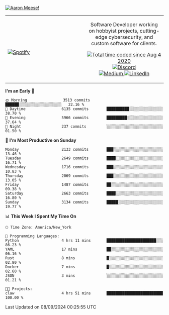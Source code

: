 [![Aaron Meese!](https://user-images.githubusercontent.com/17814535/88975338-a2aabf00-d27f-11ea-963f-8a19608716b4.png)](https://github.com/ajmeese7/readme-ascii "README ASCII")

<!-- Modified from project here: https://github.com/novatorem/novatorem -->
<table width="100%">
  <tr>
  <td width="50%">

&nbsp; <br> [![Spotify](https://ajmeese7.vercel.app/api/spotify)](https://open.spotify.com/user/ajmeese)

  </td>
  <td width="50%">
    <p align="center">
    Software Developer working on hobbyist projects, cutting-edge cybersecurity, and custom software for clients.
    </p>
    <p align="center">
      <a href="https://wakatime.com/@f726891d-3b02-46cd-9b60-e8c59f9e2b14">
        <img src="https://wakatime.com/badge/user/f726891d-3b02-46cd-9b60-e8c59f9e2b14.svg" alt="Total time coded since Aug 4 2020" title="WakaTime" />
      </a>
      <a href="http://link.aaronmeese.com/discord">
        <img src="https://img.shields.io/badge/discord-ajmeese7%234835-369?style=flat-square&logo=discord&logoColor=white&color=purple" alt="Discord" title="Discord">
      </a>
      <br />
      <a href="https://link.aaronmeese.com/medium">
        <img src="https://img.shields.io/badge/medium-ajmeese7-1DB954?style=flat-square&logo=medium&logoColor=white" alt="Medium" title="Medium">
      </a>
      <a href="https://link.aaronmeese.com/linkedin">
        <img src="https://img.shields.io/badge/linkedIn-aaronmeese-1DB954?style=flat-square&logo=linkedin&logoColor=white&color=blue" alt="LinkedIn" title="LinkedIn">
      </a>
    </p>
  </td>

</table>

[//]: <> (The `&nbsp;` is to have Aphelion take up more space)

<!--START_SECTION:waka-->
**I'm an Early 🐤** 

```text
🌞 Morning                3513 commits        ██████░░░░░░░░░░░░░░░░░░░   22.16 % 
🌆 Daytime                6135 commits        ██████████░░░░░░░░░░░░░░░   38.70 % 
🌃 Evening                5966 commits        █████████░░░░░░░░░░░░░░░░   37.64 % 
🌙 Night                  237 commits         ░░░░░░░░░░░░░░░░░░░░░░░░░   01.50 % 
```
📅 **I'm Most Productive on Sunday** 

```text
Monday                   2133 commits        ███░░░░░░░░░░░░░░░░░░░░░░   13.46 % 
Tuesday                  2649 commits        ████░░░░░░░░░░░░░░░░░░░░░   16.71 % 
Wednesday                1716 commits        ███░░░░░░░░░░░░░░░░░░░░░░   10.83 % 
Thursday                 2069 commits        ███░░░░░░░░░░░░░░░░░░░░░░   13.05 % 
Friday                   1487 commits        ██░░░░░░░░░░░░░░░░░░░░░░░   09.38 % 
Saturday                 2663 commits        ████░░░░░░░░░░░░░░░░░░░░░   16.80 % 
Sunday                   3134 commits        █████░░░░░░░░░░░░░░░░░░░░   19.77 % 
```


📊 **This Week I Spent My Time On** 

```text
🕑︎ Time Zone: America/New_York

💬 Programming Languages: 
Python                   4 hrs 11 mins       ██████████████████████░░░   86.23 % 
YAML                     17 mins             ██░░░░░░░░░░░░░░░░░░░░░░░   06.16 % 
Rust                     8 mins              █░░░░░░░░░░░░░░░░░░░░░░░░   02.80 % 
Docker                   7 mins              █░░░░░░░░░░░░░░░░░░░░░░░░   02.60 % 
JSON                     3 mins              ░░░░░░░░░░░░░░░░░░░░░░░░░   01.21 % 

🐱‍💻 Projects: 
claw                     4 hrs 51 mins       █████████████████████████   100.00 % 
```


 Last Updated on 08/09/2024 00:25:55 UTC
<!--END_SECTION:waka-->
